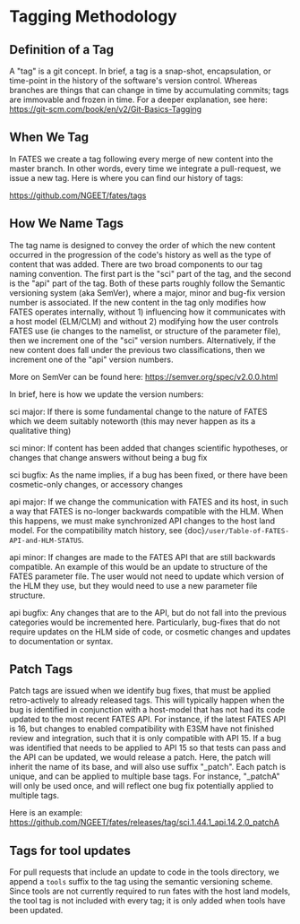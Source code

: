# Tagging Methodology

## Definition of a Tag

A "tag" is a git concept.  In brief, a tag is a snap-shot, encapsulation, or time-point in the history of the software's version control.  Whereas branches are things that can change in time by accumulating commits; tags are immovable and frozen in time. For a deeper explanation, see here: https://git-scm.com/book/en/v2/Git-Basics-Tagging

## When We Tag

In FATES we create a tag following every merge of new content into the master branch. In other words, every time we integrate a pull-request, we issue a new tag.  Here is where you can find our history of tags:

https://github.com/NGEET/fates/tags

## How We Name Tags

The tag name is designed to convey the order of which the new content occurred in the progression of the code's history as well as the type of content that was added.   There are two broad components to our tag naming convention.  The first part is the "sci" part of the tag, and the second is the "api" part of the tag.  Both of these parts roughly follow the Semantic versioning system (aka SemVer), where a major, minor and bug-fix version number is associated.  If the new content in the tag only modifies how FATES operates internally, without 1) influencing how it communicates with a host model (ELM/CLM) and without 2) modifying how the user controls FATES use (ie changes to the namelist, or structure of the parameter file), then we increment one of the "sci" version numbers.  Alternatively, if the new content does fall under the previous two classifications, then we increment one of the "api" version numbers.

More on SemVer can be found here: https://semver.org/spec/v2.0.0.html  

In brief, here is how we update the version numbers:

sci major: If there is some fundamental change to the nature of FATES which we deem suitably noteworth (this may never happen as its a qualitative thing)

sci minor: If content has been added that changes scientific hypotheses, or changes that change answers without being a bug fix

sci bugfix: As the name implies, if a bug has been fixed, or there have been cosmetic-only changes, or accessory changes

api major: If we change the communication with FATES and its host, in such a way that FATES is no-longer backwards compatible with the HLM. When this happens, we must make synchronized API changes to the host land model. For the compatibility match history, see {doc}`/user/Table-of-FATES-API-and-HLM-STATUS`.

api minor: If changes are made to the FATES API that are still  backwards compatible. An example of this would be an update to structure of the FATES parameter file.  The user would not need to update which version of the HLM they use, but they would need to use a new parameter file structure.

api bugfix: Any changes that are to the API, but do not fall into the previous categories would be incremented here. Particularly, bug-fixes that do not require updates on the HLM side of code, or cosmetic changes and updates to documentation or syntax.

## Patch Tags

Patch tags are issued when we identify bug fixes, that must be applied retro-actively to already released tags. This will typically happen when the bug is identified in conjunction with a host-model that has not had its code updated to the most recent FATES API.  For instance, if the latest FATES API is 16, but changes to enabled compatibility with E3SM have not finished review and integration, such that it is only compatible with API 15. If a bug was identified that needs to be applied to API 15 so that tests can pass and the API can be updated, we would release a patch.  Here, the patch will inherit the name of its base, and will also use suffix "_patch<increment>".  Each patch is unique, and can be applied to multiple base tags.  For instance, "_patchA" will only be used once, and will reflect one bug fix potentially applied to multiple tags.

Here is an example: https://github.com/NGEET/fates/releases/tag/sci.1.44.1_api.14.2.0_patchA

## Tags for tool updates

For pull requests that include an update to code in the tools directory, we append a `tools` suffix to the tag using the semantic versioning scheme.  Since tools are not currently required to run fates with the host land models, the tool tag is not included with every tag; it is only added when tools have been updated.  
